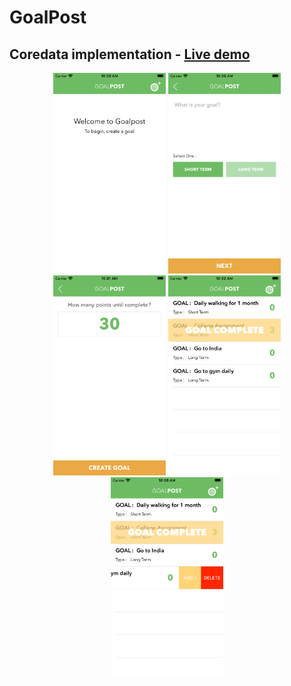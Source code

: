 # GoalPost
## Coredata implementation - [Live demo](https://appetize.io/app/mgkapea5mqyanupq224j9ca110?device=iphone6s&scale=75&orientation=portrait&osVersion=14.1)

<p align="center">
<img src="https://github.com/maheshcheliya/GoalPost/blob/master/screenshots/1.png?raw=true" width="180" title="Home screen">
<img src="https://github.com/maheshcheliya/GoalPost/blob/master/screenshots/2.png?raw=true" width="180" title="Create Goal">
<img src="https://github.com/maheshcheliya/GoalPost/blob/master/screenshots/3.png?raw=true" width="180" title="Set Time Limit">
<img src="https://github.com/maheshcheliya/GoalPost/blob/master/screenshots/4.png?raw=true" width="180" title="Complete goal">
<img src="https://github.com/maheshcheliya/GoalPost/blob/master/screenshots/5.png?raw=true" width="180" title="Add Unit">

</p>
